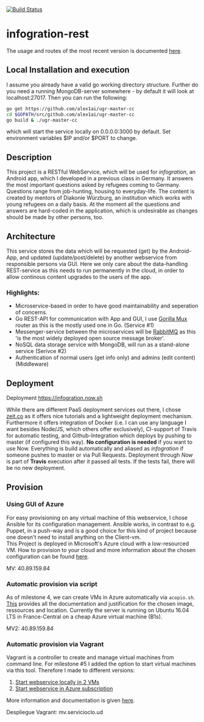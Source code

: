 [![Build Status](https://travis-ci.org/alex1ai/ugr-master-cc.svg?branch=master)](https://travis-ci.org/alex1ai/ugr-master-cc)

# infogration-rest

The usage and routes of the most recent version is documented [here](https://github.com/alex1ai/ugr-master-cc/blob/gh-pages/usage.md).

## Local Installation and execution

I assume you already have a valid go working directory structure. 
Further do you need a running MongoDB-server somewhere - by default it will look at localhost:27017.
Then you can run the following:
```bash
go get https://github.com/alex1ai/ugr-master-cc
cd $GOPATH/src/github.com/alex1ai/ugr-master-cc
go build & ./ugr-master-cc
```
which will start the service locally on 0.0.0.0:3000 by default. Set environment variables $IP and/or $PORT to change.

## Description

This project is a RESTful WebService, which will be used for _infogration_, an Android app, which I developed in a previous class in Germany.
It answers the most important questions asked by refugees coming to Germany. Questions range from job-hunting, housing to everyday-life. The content is created by mentors of Diakonie Würzburg, an institution which works with young refugees on a daily basis.
At the moment all the questions and answers are hard-coded in the application, which is undesirable as changes should be made by other persons, too. 

## Architecture

This service stores the data which will be requested (get) by the Android-App, and updated (update/post/delete) by another webservice from responsible persons via GUI. Here we only care about the data-handling REST-service as this needs to run permanently in the cloud, in order to allow continous content upgrades to the users of the app.

### Highlights:
- Microservice-based in order to have good maintainability and seperation of concerns.
- Go REST-API for communication with App and GUI, I use [Gorilla Mux](https://github.com/gorilla/mux) router as this is the mostly used one in Go. (Service #1)
- Messenger-service between the microservices will be [RabbitMQ](https://github.com/streadway/amqp) as this 'is the most widely deployed open source message broker'.
- NoSQL data storage service with MongoDB, will run as a stand-alone service (Serivce #2)
- Authentication of normal users (get info only) and admins (edit content) (Middleware)

## Deployment
Deployment https://infogration.now.sh

While there are different PaaS deployment services out there, I chose [zeit.co](https://zeit.co/) as it offers nice tutorials and a lightweight deployment mechanism. Furthermore it offers integration of Docker (i.e. I can use any language I want besides Node/JS, which others offer exclusively), CI-support of Travis for automatic testing, and Github-Integration which deploys by pushing to master (if configured this way). 
**No configuration is needed** if you want to use Now. Everything is build automatically and aliased as _infogration_ if someone pushes to master or via Pull Requests. 
Deployment through _Now_ is part of **Travis** execution after it passed all tests. If the tests fail, there will be no new deployment.

## Provision

### Using GUI of Azure

For easy provisioning on any virtual machine of this webservice, I chose Ansible for its configuration management. Ansible works, in contrast to e.g. Puppet, in a push-way and is a good choice for this kind of project because one doesn't need to install anything on the Client-vm.   
This Project is deployed in Microsoft's Azure cloud with a low-resourced VM. 
How to provision to your cloud and more information about the chosen configuration can be found [here](https://github.com/alex1ai/ugr-master-cc/blob/gh-pages/provision.md). 

MV: 40.89.159.84

### Automatic provision via script

As of milestone 4, we can create VMs in Azure automatically via `acopio.sh`. [This](https://github.com/alex1ai/ugr-master-cc/blob/gh-pages/cli-provisioning.md) provides all the documentation and justification for the chosen image, ressources and location. Currently the server is running on Ubuntu 16.04 LTS in France-Central on a cheap Azure virtual machine (B1s).

MV2: 40.89.159.84

### Automatic provision via Vagrant

Vagrant is a controller to create and manage virtual machines from command line. For milestone #5 I added the option to start virtual machines via this tool. Therefore I made to different versions:

  1. [Start webservice locally in 2 VMs](./orquestacion/local/Vagrantfile)
  2. [Start webservice in Azure subscription](./orquestacion/Vagrantfile)
  
More information and documentation is given [here](https://github.com/alex1ai/ugr-master-cc/blob/gh-pages/vagrant_provision.md).

Despliegue Vagrant: mv.servicioclo.ud
